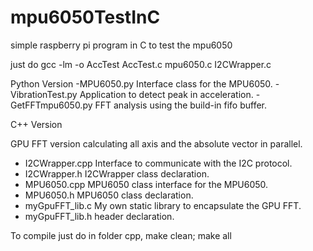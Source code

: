 mpu6050TestInC
==============

simple raspberry pi  program in C to test the mpu6050


 just do gcc -lm -o AccTest AccTest.c mpu6050.c I2CWrapper.c
 
Python Version
-MPU6050.py  Interface class for the MPU6050.
-VibrationTest.py Application to detect peak in acceleration.
-GetFFTmpu6050.py FFT analysis using the build-in fifo buffer.

C++ Version

GPU FFT version calculating all axis and the absolute vector in parallel.
- I2CWrapper.cpp  Interface to communicate with the I2C protocol.
- I2CWrapper.h I2CWrapper class declaration.
- MPU6050.cpp MPU6050 class interface for the MPU6050.
- MPU6050.h   MPU6050 class declaration.
- myGpuFFT_lib.c My own static library to encapsulate the GPU FFT.
- myGpuFFT_lib.h header declaration.
 
To compile just do in folder cpp,
make clean; make all

